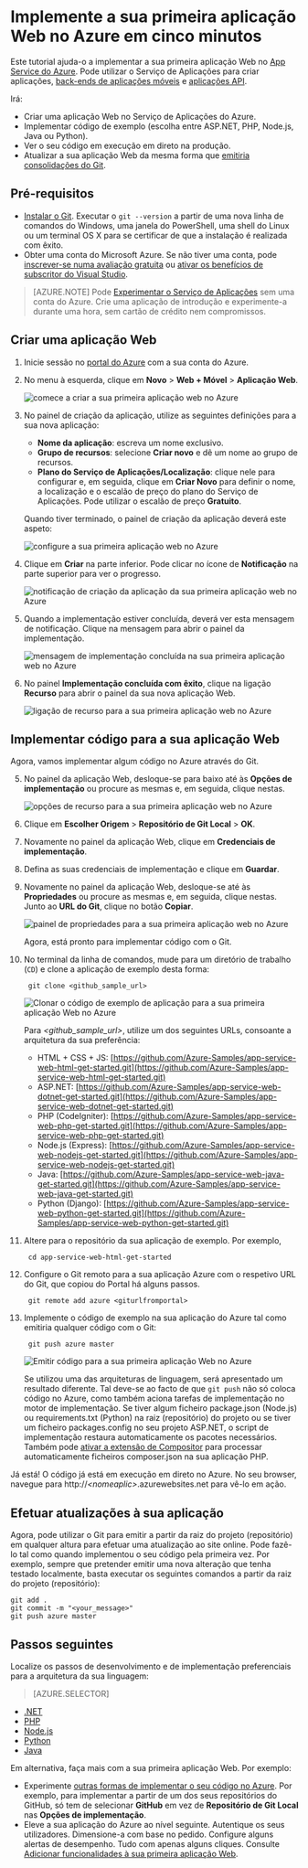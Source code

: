 <properties 
    pageTitle="Implemente a sua primeira aplicação Web para o Azure em cinco minutos | Microsoft Azure" 
    description="Saiba como é fácil executar aplicações Web no Serviço de Aplicações ao implementar uma aplicação de exemplo. Comece a programar verdadeiramente em pouco tempo e a ver resultados imediatos." 
    services="app-service\web"
    documentationCenter=""
    authors="cephalin"
    manager="wpickett"
    editor=""
/>

<tags
    ms.service="app-service-web"
    ms.workload="web"
    ms.tgt_pltfrm="na"
    ms.devlang="na"
    ms.topic="hero-article"
    ms.date="09/09/2016" 
    ms.author="cephalin"
/>
    
# Implemente a sua primeira aplicação Web no Azure em cinco minutos

Este tutorial ajuda-o a implementar a sua primeira aplicação Web no [App Service do Azure](../app-service/app-service-value-prop-what-is.md).
Pode utilizar o Serviço de Aplicações para criar aplicações, [back-ends de aplicações móveis](/documentation/learning-paths/appservice-mobileapps/) e [aplicações API](../app-service-api/app-service-api-apps-why-best-platform.md).

Irá: 

- Criar uma aplicação Web no Serviço de Aplicações do Azure.
- Implementar código de exemplo (escolha entre ASP.NET, PHP, Node.js, Java ou Python).
- Ver o seu código em execução em direto na produção.
- Atualizar a sua aplicação Web da mesma forma que [emitiria consolidações do Git](https://git-scm.com/docs/git-push).

## Pré-requisitos

- [Instalar o Git](http://www.git-scm.com/downloads). Executar o `git --version` a partir de uma nova linha de comandos do Windows, uma janela do PowerShell, uma shell do Linux ou um terminal OS X para se certificar de que a instalação é realizada com êxito.
- Obter uma conta do Microsoft Azure. Se não tiver uma conta, pode [inscrever-se numa avaliação gratuita](/pricing/free-trial/?WT.mc_id=A261C142F) ou [ativar os benefícios de subscritor do Visual Studio](/pricing/member-offers/msdn-benefits-details/?WT.mc_id=A261C142F).

>[AZURE.NOTE] Pode [Experimentar o Serviço de Aplicações](http://go.microsoft.com/fwlink/?LinkId=523751) sem uma conta do Azure. Crie uma aplicação de introdução e experimente-a durante uma hora, sem cartão de crédito nem compromissos.

<a name="create"></a>
## Criar uma aplicação Web

1. Inicie sessão no [portal do Azure](https://portal.azure.com) com a sua conta do Azure.

2. No menu à esquerda, clique em **Novo** > **Web + Móvel** > **Aplicação Web**.

    ![comece a criar a sua primeira aplicação web no Azure](./media/app-service-web-get-started/create-web-app-portal.png)

3. No painel de criação da aplicação, utilize as seguintes definições para a sua nova aplicação:

    - **Nome da aplicação**: escreva um nome exclusivo.
    - **Grupo de recursos**: selecione **Criar novo** e dê um nome ao grupo de recursos.
    - **Plano do Serviço de Aplicações/Localização**: clique nele para configurar e, em seguida, clique em **Criar Novo** para definir o nome, a localização e o escalão de preço do plano do Serviço de Aplicações. Pode utilizar o escalão de preço **Gratuito**.

    Quando tiver terminado, o painel de criação da aplicação deverá este aspeto:

    ![configure a sua primeira aplicação web no Azure](./media/app-service-web-get-started/create-web-app-settings.png)

3. Clique em **Criar** na parte inferior. Pode clicar no ícone de **Notificação** na parte superior para ver o progresso.

    ![notificação de criação da aplicação da sua primeira aplicação web no Azure](./media/app-service-web-get-started/create-web-app-started.png)

4. Quando a implementação estiver concluída, deverá ver esta mensagem de notificação. Clique na mensagem para abrir o painel da implementação.

    ![mensagem de implementação concluída na sua primeira aplicação web no Azure](./media/app-service-web-get-started/create-web-app-finished.png)

5. No painel **Implementação concluída com êxito**, clique na ligação **Recurso** para abrir o painel da sua nova aplicação Web.

    ![ligação de recurso para a sua primeira aplicação web no Azure](./media/app-service-web-get-started/create-web-app-resource.png)

## Implementar código para a sua aplicação Web

Agora, vamos implementar algum código no Azure através do Git.

5. No painel da aplicação Web, desloque-se para baixo até às **Opções de implementação** ou procure as mesmas e, em seguida, clique nestas. 

    ![opções de recurso para a sua primeira aplicação web no Azure](./media/app-service-web-get-started/deploy-web-app-deployment-options.png)

6. Clique em **Escolher Origem** > **Repositório de Git Local** > **OK**.

7. Novamente no painel da aplicação Web, clique em **Credenciais de implementação**.

8. Defina as suas credenciais de implementação e clique em **Guardar**.

7. Novamente no painel da aplicação Web, desloque-se até às **Propriedades** ou procure as mesmas e, em seguida, clique nestas. Junto ao **URL do Git**, clique no botão **Copiar**.

    ![painel de propriedades para a sua primeira aplicação web no Azure](./media/app-service-web-get-started/deploy-web-app-properties.png)

    Agora, está pronto para implementar código com o Git.

1. No terminal da linha de comandos, mude para um diretório de trabalho (`CD`) e clone a aplicação de exemplo desta forma:

        git clone <github_sample_url>

    ![Clonar o código de exemplo de aplicação para a sua primeira aplicação Web no Azure](./media/app-service-web-get-started/html-git-clone.png)

    Para *&lt;github_sample_url>*, utilize um dos seguintes URLs, consoante a arquitetura da sua preferência:

    - HTML + CSS + JS: [https://github.com/Azure-Samples/app-service-web-html-get-started.git](https://github.com/Azure-Samples/app-service-web-html-get-started.git)
    - ASP.NET: [https://github.com/Azure-Samples/app-service-web-dotnet-get-started.git](https://github.com/Azure-Samples/app-service-web-dotnet-get-started.git)
    - PHP (CodeIgniter): [https://github.com/Azure-Samples/app-service-web-php-get-started.git](https://github.com/Azure-Samples/app-service-web-php-get-started.git)
    - Node.js (Express): [https://github.com/Azure-Samples/app-service-web-nodejs-get-started.git](https://github.com/Azure-Samples/app-service-web-nodejs-get-started.git)
    - Java: [https://github.com/Azure-Samples/app-service-web-java-get-started.git](https://github.com/Azure-Samples/app-service-web-java-get-started.git)
    - Python (Django): [https://github.com/Azure-Samples/app-service-web-python-get-started.git](https://github.com/Azure-Samples/app-service-web-python-get-started.git)

2. Altere para o repositório da sua aplicação de exemplo. Por exemplo, 

        cd app-service-web-html-get-started

3. Configure o Git remoto para a sua aplicação Azure com o respetivo URL do Git, que copiou do Portal há alguns passos.

        git remote add azure <giturlfromportal>

4. Implemente o código de exemplo na sua aplicação do Azure tal como emitiria qualquer código com o Git:

        git push azure master

    ![Emitir código para a sua primeira aplicação Web no Azure](./media/app-service-web-get-started/html-git-push.png)    

    Se utilizou uma das arquiteturas de linguagem, será apresentado um resultado diferente. Tal deve-se ao facto de que `git push` não só coloca código no Azure, como também aciona tarefas de implementação no motor de implementação. Se tiver algum ficheiro package.json (Node.js) ou requirements.txt (Python) na raiz (repositório) do projeto ou se tiver um ficheiro packages.config no seu projeto ASP.NET, o script de implementação restaura automaticamente os pacotes necessários. Também pode [ativar a extensão de Compositor](web-sites-php-mysql-deploy-use-git.md#composer) para processar automaticamente ficheiros composer.json na sua aplicação PHP.

Já está! O código já está em execução em direto no Azure. No seu browser, navegue para http://*&lt;nomeaplic>*.azurewebsites.net para vê-lo em ação. 

## Efetuar atualizações à sua aplicação

Agora, pode utilizar o Git para emitir a partir da raiz do projeto (repositório) em qualquer altura para efetuar uma atualização ao site online. Pode fazê-lo tal como quando implementou o seu código pela primeira vez. Por exemplo, sempre que pretender emitir uma nova alteração que tenha testado localmente, basta executar os seguintes comandos a partir da raiz do projeto (repositório):

    git add .
    git commit -m "<your_message>"
    git push azure master

## Passos seguintes

Localize os passos de desenvolvimento e de implementação preferenciais para a arquitetura da sua linguagem:

> [AZURE.SELECTOR]
- [.NET](web-sites-dotnet-get-started.md)
- [PHP](app-service-web-php-get-started.md)
- [Node.js](app-service-web-nodejs-get-started.md)
- [Python](web-sites-python-ptvs-django-mysql.md)
- [Java](web-sites-java-get-started.md)

Em alternativa, faça mais com a sua primeira aplicação Web. Por exemplo:

- Experimente [outras formas de implementar o seu código no Azure](../app-service-web/web-sites-deploy.md). Por exemplo, para implementar a partir de um dos seus repositórios do GitHub, só tem de selecionar **GitHub** em vez de **Repositório de Git Local** nas **Opções de implementação**.
- Eleve a sua aplicação do Azure ao nível seguinte. Autentique os seus utilizadores. Dimensione-a com base no pedido. Configure alguns alertas de desempenho. Tudo com apenas alguns cliques. Consulte [Adicionar funcionalidades à sua primeira aplicação Web](app-service-web-get-started-2.md).




<!--HONumber=sep16_HO2-->



